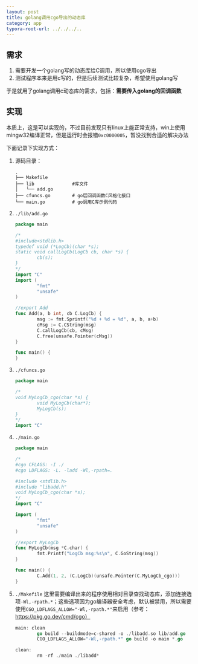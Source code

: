 ```yaml
---
layout: post
title: golang调用cgo导出的动态库
category: app
typora-root-url: ../../../..
---
```


## 需求

1. 需要开发一个golang写的动态库给C调用，所以使用cgo导出
2. 测试程序本来是用c写的，但是后续测试比较复杂，希望使用golang写

于是就用了golang调用c动态库的需求，包括：**需要传入golang的回调函数**

## 实现

本质上，这是可以实现的，不过目前发现只有linux上能正常支持，win上使用mingw32编译正常，但是运行时会报错`0xc0000005`，暂没找到合适的解决办法

下面记录下实现方式：

1. 源码目录：

   ```shell
   .
   ├── Makefile
   ├── lib				#库文件
   │   └── add.go
   ├── cfuncs.go        # go层回调函数C风格化接口
   └── main.go			# go调用C库示例代码
   ```

2. `./lib/add.go`

   ```go
   package main
   
   /*
   #include<stdlib.h>
   typedef void (*LogCb)(char *s);
   static void callLogCb(LogCb cb, char *s) {
           cb(s);
   }
   */
   import "C"
   import (
           "fmt"
           "unsafe"
   )
   
   //export Add
   func Add(a, b int, cb C.LogCb) {
           msg := fmt.Sprintf("%d + %d = %d", a, b, a+b)
           cMsg := C.CString(msg)
           C.callLogCb(cb, cMsg)
           C.free(unsafe.Pointer(cMsg))
   }
   
   func main() {
   }
   ```

3. `./cfuncs.go`

   ```go
   package main
   
   /*
   void MyLogCb_cgo(char *s) {
           void MyLogCb(char*);
           MyLogCb(s);
   }
   */
   import "C"
   ```

   

4. `./main.go`

   ```go
   package main
   
   /*
   #cgo CFLAGS: -I ./
   #cgo LDFLAGS: -L. -ladd -Wl,-rpath=.
   
   #include <stdlib.h>
   #include "libadd.h"
   void MyLogCb_cgo(char *s);
   */
   import "C"
   
   import (
           "fmt"
           "unsafe"
   )
   
   //export MyLogCb
   func MyLogCb(msg *C.char) {
           fmt.Printf("LogCb msg:%s\n", C.GoString(msg))
   }
   
   func main() {
           C.Add(1, 2, (C.LogCb)(unsafe.Pointer(C.MyLogCb_cgo)))
   }
   ```

   

5. `./Makefile`
   这里需要编译出来的程序使用相对目录查找动态库，添加连接选项`-Wl,-rpath.*`；这些选项因为go编译器安全考虑，默认被禁用，所以需要使用`CGO_LDFLAGS_ALLOW="-Wl,-rpath.*"`来启用（参考：https://pkg.go.dev/cmd/cgo）

   ```go
   main: clean
           go build --buildmode=c-shared -o ./libadd.so lib/add.go
           CGO_LDFLAGS_ALLOW="-Wl,-rpath.*" go build -o main *.go
   
   clean:
           rm -rf ./main ./libadd*
   ```

   



